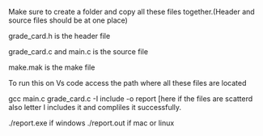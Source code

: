 Make sure to create a folder and copy all these files together.(Header and source files should be at one place)



grade_card.h is the header file



grade_card.c and main.c is the source file



make.mak is the make file



To run this on Vs code access the path where all these files are located 



gcc main.c grade_card.c -I include -o report [here if the files are scatterd also letter I includes it and compliles it successfully.




./report.exe if windows ./report.out if mac or linux

